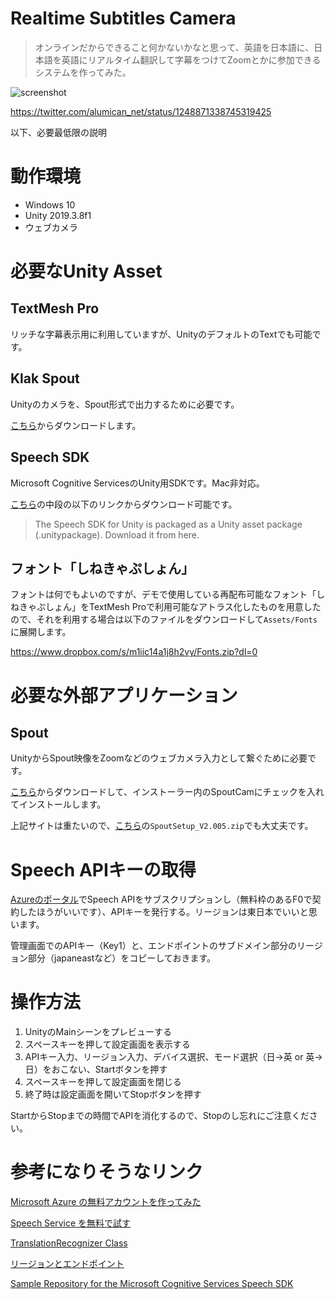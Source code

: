# Realtime Subtitles Camera

> オンラインだからできること何かないかなと思って、英語を日本語に、日本語を英語にリアルタイム翻訳して字幕をつけてZoomとかに参加できるシステムを作ってみた。

![screenshot](https://user-images.githubusercontent.com/172811/79047898-73326100-7c54-11ea-8f61-84c492d4d30e.png)

https://twitter.com/alumican_net/status/1248871338745319425

以下、必要最低限の説明

# 動作環境

- Windows 10
- Unity 2019.3.8f1
- ウェブカメラ

# 必要なUnity Asset

## TextMesh Pro

リッチな字幕表示用に利用していますが、UnityのデフォルトのTextでも可能です。

## Klak Spout

Unityのカメラを、Spout形式で出力するために必要です。

[こちら](https://github.com/keijiro/KlakSpout)からダウンロードします。

## Speech SDK

Microsoft Cognitive ServicesのUnity用SDKです。Mac非対応。

[こちら](https://github.com/Azure-Samples/cognitive-services-speech-sdk/tree/master/quickstart/csharp/unity/from-microphone)の中段の以下のリンクからダウンロード可能です。

> The Speech SDK for Unity is packaged as a Unity asset package (.unitypackage). Download it from here.

## フォント「しねきゃぷしょん」
フォントは何でもよいのですが、デモで使用している再配布可能なフォント「しねきゃぷしょん」をTextMesh Proで利用可能なアトラス化したものを用意したので、それを利用する場合は以下のファイルをダウンロードして`Assets/Fonts`に展開します。

https://www.dropbox.com/s/m1iic14a1j8h2vy/Fonts.zip?dl=0

# 必要な外部アプリケーション

## Spout

UnityからSpout映像をZoomなどのウェブカメラ入力として繋ぐために必要です。

[こちら](https://spout.zeal.co/download-software/)からダウンロードして、インストーラー内のSpoutCamにチェックを入れてインストールします。

上記サイトは重たいので、[こちら](https://github.com/leadedge/Spout2/tree/master/INSTALLATIONS/SPOUT%202)の`SpoutSetup_V2.005.zip`でも大丈夫です。

# Speech APIキーの取得

[Azureのポータル](https://portal.azure.com/)でSpeech APIをサブスクリプションし（無料枠のあるF0で契約したほうがいいです）、APIキーを発行する。リージョンは東日本でいいと思います。

管理画面でのAPIキー（Key1）と、エンドポイントのサブドメイン部分のリージョン部分（japaneastなど）をコピーしておきます。

# 操作方法

1. UnityのMainシーンをプレビューする
2. スペースキーを押して設定画面を表示する
3. APIキー入力、リージョン入力、デバイス選択、モード選択（日→英 or 英→日）をおこない、Startボタンを押す
4. スペースキーを押して設定画面を閉じる
5. 終了時は設定画面を開いてStopボタンを押す

StartからStopまでの時間でAPIを消化するので、Stopのし忘れにご注意ください。

# 参考になりそうなリンク

[Microsoft Azure の無料アカウントを作ってみた
](https://qiita.com/shinyay/items/a6106936b4a640ab0dc4)

[Speech Service を無料で試す](https://docs.microsoft.com/ja-jp/azure/cognitive-services/speech-service/get-started)

[TranslationRecognizer Class](https://docs.microsoft.com/en-us/dotnet/api/microsoft.cognitiveservices.speech.translation.translationrecognizer?view=azure-dotnet)

[リージョンとエンドポイント](https://docs.microsoft.com/ja-jp/azure/cognitive-services/speech-service/rest-speech-to-text#regions-and-endpoints)

[Sample Repository for the Microsoft Cognitive Services Speech SDK](https://github.com/Azure-Samples/cognitive-services-speech-sdk)
